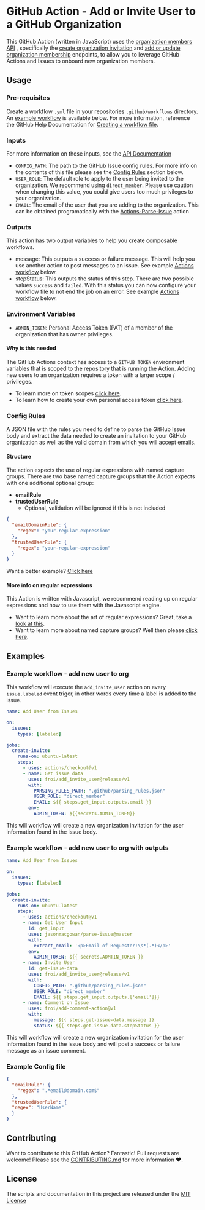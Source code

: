 # GitHub Action - Add or Invite User to a GitHub Organization

This GitHub Action (written in JavaScript) uses the [organization members API](https://developer.github.com/v3/orgs/members) , specifically the [create organization invitation](https://developer.github.com/v3/orgs/members/#create-organization-invitation) and [add or update organization membership](https://developer.github.com/v3/orgs/members/#add-or-update-organization-membership) endpoints, to allow you to leverage GitHub Actions and Issues to onboard new organization members.

<!-- Add test badge once proper tests are added -->

## Usage

### Pre-requisites

Create a workflow `.yml` file in your repositories `.github/workflows` directory. An [example workflow](#example-workflow---add-new-user-to-org) is available below. For more information, reference the GitHub Help Documentation for [Creating a workflow file](https://help.github.com/en/articles/configuring-a-workflow#creating-a-workflow-file).

### Inputs

For more information on these inputs, see the [API Documentation](https://developer.github.com/v3/repos/releases/#input-2)

- `CONFIG_PATH`: The path to the GitHub Issue config rules. For more info on the contents of this file please see the [Config Rules](#config-rules) section below.
- `USER_ROLE`: The default role to apply to the user being invited to the organization. We recommend using `direct_member`. Please use caution when changing this value, you could give users too much privileges to your organization.
- `EMAIL`: The email of the user that you are adding to the organization. This can be obtained programatically with the [Actions-Parse-Issue](https://github.com/jasonmacgowan/actions-parse-issue) action

### Outputs

This action has two output variables to help you create composable workflows.

- message: This outputs a success or failure message. This will help you use another action to post messages to an issue. See example [Actions workflow](#example-workflow---add-new-user-to-org-with-outputs) below.
- stepStatus: This outputs the status of this step. There are two possible values `success` and `failed`. With this status you can now configure your workflow file to not end the job on an error. See example [Actions workflow](#example-workflow---add-new-user-to-org-with-outputs) below.

### Environment Variables

- `ADMIN_TOKEN`: Personal Access Token (PAT) of a member of the organization that has owner privileges.

#### Why is this needed

The GitHub Actions context has access to a `GITHUB_TOKEN` environment variables that is scoped to the repository that is running the Action. Adding new users to an organization requires a token with a larger scope / privileges.

- To learn more on token scopes [click here](https://developer.github.com/apps/building-oauth-apps/understanding-scopes-for-oauth-apps/#available-scopes).
- To learn how to create your own personal access token [click here](https://help.github.com/en/github/authenticating-to-github/creating-a-personal-access-token-for-the-command-line).

### Config Rules

A JSON file with the rules you need to define to parse the GitHub Issue body and extract the data needed to create an invitation to your GitHub organization as well as the valid domain from which you will accept emails.

#### Structure

The action expects the use of regular expressions with named capture groups. There are two base named capture groups that the Action expects with one additional optional group:

- **emailRule**
- **trustedUserRule**
  - Optional, validation will be ignored if this is not included

```JSON
{
  "emailDomainRule": {
    "regex": "your-regular-expression"
  },
  "trustedUserRule": {
    "regex": "your-regular-expression"
  }
}
```

Want a better example? [Click here](#example-config-file)

#### More info on regular expressions

This Action is written with Javascript, we recommend reading up on regular expressions and how to use them with the Javascript engine.

- Want to learn more about the art of regular expressions? Great, take a [look at this](https://javascript.info/regular-expressions).
- Want to learn more about named capture groups? Well then please [click here](https://javascript.info/regexp-groups#named-groups).

## Examples

### Example workflow - add new user to org

This workflow will execute the `add_invite_user` action on every `issue.labeled` event triger, in other words every time a label is added to the issue.

```yaml
name: Add User from Issues

on:
  issues:
    types: [labeled]

jobs:
  create-invite:
    runs-on: ubuntu-latest
    steps:
      - uses: actions/checkout@v1
      - name: Get issue data
        uses: froi/add_invite_user@release/v1
        with:
          PARSING_RULES_PATH: ".github/parsing_rules.json"
          USER_ROLE: "direct_member"
          EMAIL: ${{ steps.get_input.outputs.email }}
        env:
          ADMIN_TOKEN: ${{secrets.ADMIN_TOKEN}}
```

This will workflow will create a new organization invitation for the user information found in the issue body.

### Example workflow - add new user to org with outputs

```yaml
name: Add User from Issues

on:
  issues:
    types: [labeled]

jobs:
  create-invite:
    runs-on: ubuntu-latest
    steps:
      - uses: actions/checkout@v1
      - name: Get User Input
        id: get_input
        uses: jasonmacgowan/parse-issue@master
        with:
          extract_email: '<p>Email of Requester:\s*(.*)</p>'
        env:
          ADMIN_TOKEN: ${{ secrets.ADMTIN_TOKEN }}
      - name: Invite User
        id: get-issue-data
        uses: froi/add_invite_user@release/v1
        with:
          CONFIG_PATH: ".github/parsing_rules.json"
          USER_ROLE: "direct_member"
          EMAIL: ${{ steps.get_input.outputs.['email']}}
      - name: Comment on Issue
        uses: froi/add-comment-action@v1
        with:
          message: ${{ steps.get-issue-data.message }}
          status: ${{ steps.get-issue-data.stepStatus }}
```

This will workflow will create a new organization invitation for the user information found in the issue body and will post a success or failure message as an issue comment.

### Example Config file

```JSON
{
  "emailRule": {
    "regex": ".*email@domain.com$"
  },
  "trustedUserRule": {
  "regex": "UserName"
  }
}
```

## Contributing

Want to contribute to this GitHub Action? Fantastic! Pull requests are welcome! Please see the [CONTRIBUTING.md](CONTRIBUTING.md) for more information :heart:.

## License

The scripts and documentation in this project are released under the [MIT License](LICENSE)
